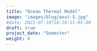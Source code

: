 ```yaml
---
title: "Ocean Thermal Model"
image: "images/blog/post-5.jpg"
#date: 2021-07-18T16:10:11-05:00
draft: true
project_date: "Semester"
weight: 0
---
```



